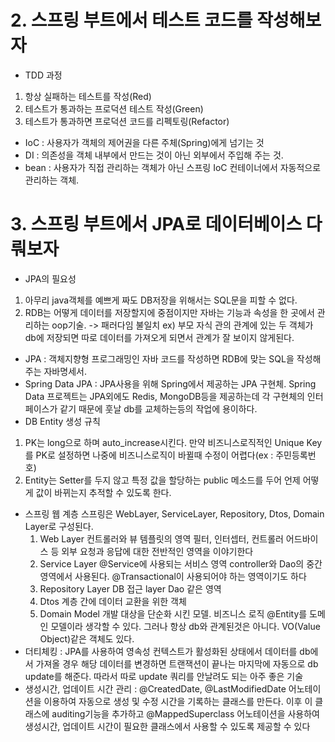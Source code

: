 # 2. 스프링 부트에서 테스트 코드를 작성해보자
* TDD 과정
1. 항상 실패하는 테스트를 작성(Red)
2. 테스트가 통과하는 프로덕션 테스트 작성(Green)
3. 테스트가 통과하면 프로덕션 코드를 리펙토링(Refactor)
* IoC : 사용자가 객체의 제어권을 다른 주체(Spring)에게 넘기는 것
* DI : 의존성을 객체 내부에서 만드는 것이 아닌 외부에서 주입해 주는 것.  
* bean : 사용자가 직접 관리하는 객체가 아닌 스프링 IoC 컨테이너에서 자동적으로 관리하는 객체.

# 3. 스프링 부트에서 JPA로 데이터베이스 다뤄보자
* JPA의 필요성
1. 아무리 java객체를 예쁘게 짜도 DB저장을 위해서는 SQL문을 피할 수 없다. 
2. RDB는 어떻게 데이터를 저장할지에 중점이지만 자바는 기능과 속성을 한 곳에서 관리하는 oop기술. -> 패러다임 불일치
ex) 부모 자식 관의 관계에 있는 두 객체가 db에 저장되면 따로 데이터를 가져오게 되면서 관계가 잘 보이지 않게된다. 
* JPA : 객체지향형 프로그래밍인 자바 코드를 작성하면 RDB에 맞는 SQL을 작성해주는 자바명세서.
* Spring Data JPA : JPA사용을 위해 Spring에서 제공하는 JPA 구현체. Spring Data 프로젝트는 JPA외에도 Redis, MongoDB등을 제공하는데 각 구현체의 인터페이스가 같기 때문에 훗날 db를 교체하는등의 작업에 용이하다. 
* DB Entity 생성 규칙
1. PK는 long으로 하며 auto_increase시킨다. 만약 비즈니스로직적인 Unique Key를 PK로 설정하면 나중에 비즈니스로직이 바뀔때 수정이 어렵다(ex : 주민등록번호)
2. Entity는 Setter를 두지 않고 특정 값을 할당하는 public 메소드를 두어 언제 어떻게 값이 바뀌는지 추적할 수 있도록 한다. 
* 스프링 웹 계층
스프링은 WebLayer, ServiceLayer, Repository, Dtos, Domain Layer로 구성된다. 
    1. Web Layer
    컨트롤러와 뷰 템플릿의 영역
    필터, 인터셉터, 컨트롤러 어드바이스 등 외부 요청과 응답에 대한 전반적인 영역을 이야기한다
    2. Service Layer
    @Service에 사용되는 서비스 영역
    controller와 Dao의 중간 영역에서 사용된다. 
    @Transactional이 사용되어야 하는 영역이기도 하다
    3. Repository Layer
    DB 접근 layer
    Dao 같은 영역
    4. Dtos
    계층 간에 데이터 교환을 위한 객체
    5. Domain Model
    개발 대상을 단순화 시킨 모델. 비즈니스 로직
    @Entity를 도메인 모델이라 생각할 수 있다.
    그러나 항상 db와 관계된것은 아니다. VO(Value Object)같은 객체도 있다.
* 더티체킹 : JPA를 사용하여 영속성 컨텍스트가 활성화된 상태에서 데이터를 db에서 가져올 경우 해당 데이터를 변경하면 트랜잭션이 끝나는 마지막에 자동으로 db update를 해준다. 따라서 따로 update 쿼리를 안날려도 되는 아주 좋은 기술
* 생성시간, 업데이트 시간 관리 : @CreatedDate, @LastModifiedDate 어노테이션을 이용하여 자동으로 생성 및 수정 시간을 기록하는 클래스를 만든다. 이후 이 클래스에 auditing기능을 추가하고 @MappedSuperclass 어노테이션을 사용하여 생성시간, 업데이트 시간이 필요한 클래스에서 사용할 수 있도록 제공할 수 있다
   


